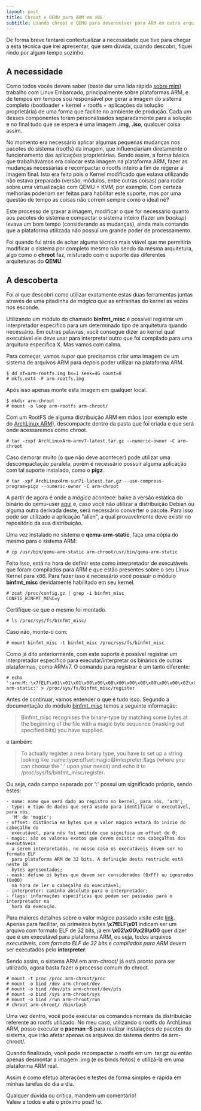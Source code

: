 ```yaml
---
layout: post
title: Chroot e QEMU para ARM em x86 
subtitle: Usando chroot e QEMU para desenvolver para ARM em outra arquitetura
---
```


De forma breve tentarei contextualizar a necessidade que tive para chegar a esta
técnica que irei apresentar, que sem dúvida, quando descobri, fiquei rindo por 
algum tempo sozinho.

## A necessidade 

Como todos vocês devem saber (baste dar uma lida rápida [sobre
mim](/sobre)) trabalho com Linux Embarcado, principalmente sobre
plataformas ARM, e de tempos em tempos sou responsável por gerar a imagem do
sistema completo (bootloader + kernel + rootfs + aplicações da solução
proprietária) de uma forma que facilite no ambiente de produção. Cada um desses
componentes foram personalisados separadamente para a solução e no final tudo
que se espera é uma imagem **.img**, **.iso**, qualquer coisa assim. 

No momento era necessário aplicar algumas pequenas mudanças nos pacotes do
sistema (rootfs) da imagem, que influenciariam diretamente o funcionamento das
aplicações proprietárias. Sendo assim, a forma básica que trabalhávamos era
colocar esta imagem na plataforma ARM, fazer as mudanças necessárias e
recompactar o rootfs inteiro a fim de regerar a imagem final. Isto era feito
pois o Kernel modificado que estava utilizando não estava preparado (versão,
módulos, entre outras coisas) para rodar sobre uma virtualização com QEMU + KVM,
por exemplo. Com certeza melhorias poderiam ser feitas para habilitar este
suporte, mas por uma questão de tempo as coisas não correm sempre como o ideal
né? 

Este processo de gravar a imagem, modificar o que for necessário quanto aos
pacotes do sistema e compactar o sistema inteiro (fazer um _backup_) levava um
bom tempo (considerando as mudanças), ainda mais contando que a plataforma
utilizada não possuí um grande poder de processamento.

Foi quando fui atrás de achar alguma técnica mais viável que me permitiria
modificar o sistema por completo mesmo não sendo da mesma arquitetura, algo como
o **chroot** faz, misturado com o suporte das diferentes arquiteturas do 
**QEMU**.

## A descoberta

Foi aí que descobri como utilizar exatamente estas duas ferramentas juntas
através de uma pitadinha de _mágica_ que as entranhas do kernel as vezes nos
esconde.

Utilizando um módulo do chamado **binfmt_misc** é possível registrar um
interpretador específico para um determinado tipo de arquitetura quando
necessário. Em outras palavras, você consegue dizer ao kernel qual executável
ele deve usar para interpretar outro que foi compilado para uma arquitura
específica X. Mas vamos com calma.

Para começar, vamos supor que precisamos criar uma imagem de um sistema de arquivos
ARM para depois poder utilizar na plataforma ARM.

```
$ dd of=arm-rootfs.img bs=1 seek=4G count=0
# mkfs.ext4 -F arm-rootfs.img
```

Após isso apenas monte esta imagem em qualquer local.

```
$ mkdir arm-chroot
# mount -o loop arm-rootfs arm-chroot/
```

Com um RootFS de alguma distribuição ARM em mãos (por exemplo este do [ArchLinux
ARM](br2.mirror.archlinuxarm.org/os/ArchLinuxARM-armv7-latest.tar.gz)),
descompacte dentro da pasta que foi criada e que será onde acessaremos como
chroot.

```
# tar -zxpf ArchLinuxArm-armv7-latest.tar.gz --numeric-owner -C arm-chroot
```

Caso demorar muito (o que não deve acontecer) pode utilizar uma descompactação
paralela, porém é necessário possuir alguma aplicação com tal suporte instalado,
como o **pigz**.

```
# tar -xpf ArchLinuxArm-sun7i-latest.tar.gz --use-compress-program=pigz --numeric-owner -C arm-chroot
```

A partir de agora é onde a _mágica_ acontece: baixe a versão estática do binário
do qemu-user [aqui](https://packages.debian.org/sid/qemu-user-static) e, caso 
você não utilizar a distribuição Debian ou alguma outra derivada deste, será 
necessário converter o pacote. Para isso pode ser utilizado a aplicação "alien",
a qual provavelmente deve existir no repositório da sua distribuição.

Uma vez instalado no sistema o **qemu-arm-static**, faça uma cópia do mesmo para
o sistema ARM:

```
# cp /usr/bin/qemu-arm-static arm-chroot/usr/bin/qemu-arm-static
```

Feito isso, está na hora de definir este como interpretador de executáveis que 
foram compilados para ARM e que estão presentes sobre o seu Linux Kernel para 
x86. Para fazer isso é necessário você possuir o módulo **binfmt_misc** 
devidamente habilitado em seu kernel.

```
# zcat /proc/config.gz | grep -i binfmt_misc
CONFIG_BINFMT_MISC=y
```

Certifíque-se que o mesmo foi montado.

```
# ls /proc/sys/fs/binfmt_misc/
```

Caso não, monte-o com:

```
# mount binfmt_misc -t binfmt_misc /proc/sys/fs/binfmt_misc 
```

Como já dito anteriormente, com este suporte é possível registrar um
interpretador específico para executar/interpretar os binários de outras 
plataformas, como ARMv7. O comando para registrar é um tanto diferente:

```
# echo ':arm:M::\x7fELF\x01\x01\x01\x00\x00\x00\x00\x00\x00\x00\x00\x00\x02\x00\x28\x00:\xff\xff\xff\xff\xff\xff\xff\x00\xff\xff\xff\xff\xff\xff\xff\xff\xfe\xff\xff\xff:/usr/bin/qemu-arm-static:' > /proc/sys/fs/binfmt_misc/register
```

Antes de continuar, vamos entender o que é tudo isso. Segundo a documentação do 
módulo [binfmt_misc](https://www.kernel.org/doc/Documentation/binfmt_misc.txt) 
temos a seguinte informação:

> Binfmt_misc recognises the binary-type by matching some bytes at the beginning
  of the file with a magic byte sequence (masking out specified bits) you have 
  supplied.  

e também:

> To actually register a new binary type, you have to set up a string looking 
  like :name:type:offset:magic:mask:interpreter:flags (where you can choose the 
  ':' upon your needs) and echo it to /proc/sys/fs/binfmt_misc/register.

Ou seja, cada campo separado por ':' possui um significado próprio, sendo estes:

```
- name: nome que será dado ao registro no kernel, para nós, 'arm';
- type: o tipo de dados que será usado para identificar o executável, para nós, 
  'M' de 'magic';
- offset: distância em bytes que o valor mágico estará do início do cabeçalho do 
  executável, para nós foi omitido que significa um offset de 0;
- magic: são os valores exatos que devem existir nos cabeçalhos dos executáveis 
  a serem interpretados, no nosso caso os executáveis devem ser no formato ELF
  para plataforma ARM de 32 bits. A definição desta restrição está neste 18 
  bytes apresentados;
- mask: define os bytes que devem ser considerados (0xFF) ou ignorados (0x00) 
  na hora de ler o cabeçalho do executável;
- interpreter: caminho absoluto para o interpretador;
- flags: informações específicas que podem ser passadas para o interpretador na
  hora da execução.
```

Para maiores detalhes sobre o valor mágico passado visite este 
[link](https://en.wikipedia.org/wiki/Executable_and_Linkable_Format). Apenas para 
facilitar, os primeiros bytes **\x7fELF\x01** indicam ser um arquivo com formato
ELF de 32 bits, já em **\x02\x00\x28\x00** quer dizer que é um executável para
plataforma ARM, ou seja, todos arquivos _executáveis, com formato ELF de 32 
bits e compilados para ARM_ devem ser executados pelo **interpreter**.

Sendo assim, o sistema ARM em arm-chroot/ já está pronto para ser utilizado,
agora basta fazer o processo comum do chroot.

```
# mount -t proc /proc arm-chroot/proc
# mount -o bind /dev arm-chroot/dev
# mount -o bind /dev/pts arm-chroot/dev/pts
# mount -o bind /sys arm-chroot/sys
# mount -o bind /run arm-chroot/run
# chroot arm-chroot/ /bin/bash
```

Uma vez dentro, você pode executar os comandos normais da distribuição referente
ao rootfs utilizado. No meu caso, utilizando o rootfs do ArchLinux ARM, posso 
executar o **pacman -S** para realizar instalações de pacotes do sistema, que 
irão afetar apenas os arquivos do sistema dentro de arm-chroot/.

Quando finalizado, você pode recompactar o rootfs em um .tar.gz ou então apenas 
desmontar a imagem .img (e os binds feitos) e utilizá-la em uma plataforma ARM 
real. 

Assim é como efetuo alterações e testes de forma simples e rápida em minhas 
tarefas do dia a dia.

Qualquer dúvida ou crítica, mandem um comentário!  
Valew a todos e até o próximo post! \o.
